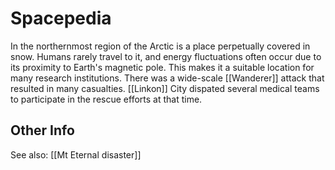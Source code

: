 # Spacepedia

In the northernmost region of the Arctic is a place perpetually covered in snow. Humans rarely travel to it, and energy fluctuations often occur due to its proximity to Earth's magnetic pole. This makes it a suitable location for many research institutions. There was a wide-scale [[Wanderer]] attack that resulted in many casualties. [[Linkon]] City dispated several medical teams to participate in the rescue efforts at that time.

## Other Info

See also: [[Mt Eternal disaster]]